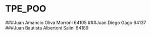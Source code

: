 # TPE_POO


###Juan Amancio Oliva Morroni 64105
###Juan Diego Gago 64137
###Juan Bautista Albertoni Salini 64189

